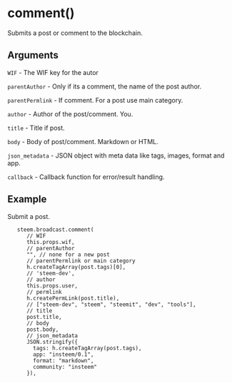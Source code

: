 # comment()

Submits a post or comment to the blockchain.

## Arguments

`WIF` - The WIF key for the autor

`parentAuthor` - Only if its a comment, the name of the post author.

`parentPermlink` - If comment. For a post use main category.

`author` - Author of the post/comment. You.

`title` - Title if post.

`body` - Body of post/comment. Markdown or HTML.

`json_metadata` - JSON object with meta data like tags, images, format and app.

`callback` - Callback function for error/result handling.


## Example
Submit a post.

       steem.broadcast.comment(
          // WIF
          this.props.wif,
          // parentAuthor
          "", // none for a new post
          // parentPermlink or main category
          h.createTagArray(post.tags)[0],
          // 'steem-dev',
          // author
          this.props.user,
          // permlink
          h.createPermLink(post.title),
          // ["steem-dev", "steem", "steemit", "dev", "tools"],
          // title
          post.title,
          // body
          post.body,
          // json_metadata
          JSON.stringify({
            tags: h.createTagArray(post.tags),
            app: "insteem/0.1",
            format: "markdown",
            community: "insteem"
          }),


